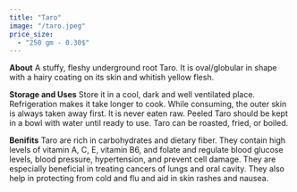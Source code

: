 ```yaml
---
title: "Taro"
image: "/taro.jpeg"
price_size:
  - "250 gm - 0.30$"
---
```


**About**
A stuffy, fleshy underground root Taro. It is oval/globular in shape with a hairy coating on its skin and whitish yellow flesh.

**Storage and Uses**
Store it in a cool, dark and well ventilated place. Refrigeration makes it take longer to cook. While consuming, the outer skin is always taken away first. It is never eaten raw. Peeled Taro should be kept in a bowl with water until ready to use. Taro can be roasted, fried, or boiled.

**Benifits**
Taro are rich in carbohydrates and dietary fiber. They contain high levels of vitamin A, C, E, vitamin B6, and folate and regulate blood glucose levels, blood pressure, hypertension, and prevent cell damage. They are especially beneficial in treating cancers of lungs and oral cavity. They also help in protecting from cold and flu and aid in skin rashes and nausea.
